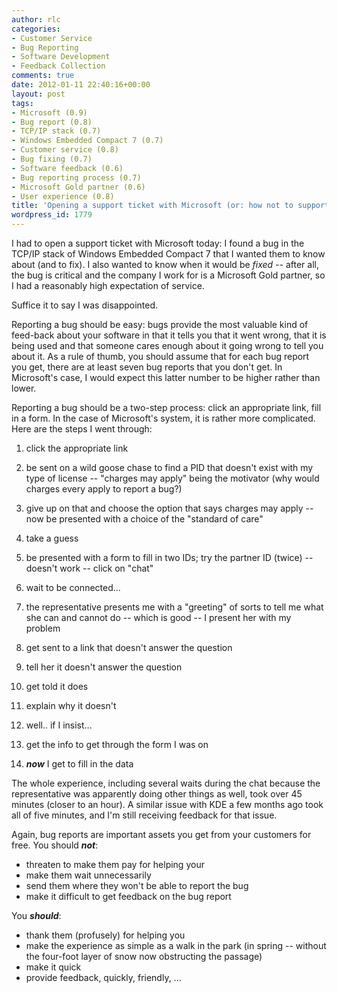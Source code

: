 ```yaml
---
author: rlc
categories:
- Customer Service
- Bug Reporting
- Software Development
- Feedback Collection
comments: true
date: 2012-01-11 22:40:16+00:00
layout: post
tags:
- Microsoft (0.9)
- Bug report (0.8)
- TCP/IP stack (0.7)
- Windows Embedded Compact 7 (0.7)
- Customer service (0.8)
- Bug fixing (0.7)
- Software feedback (0.6)
- Bug reporting process (0.7)
- Microsoft Gold partner (0.6)
- User experience (0.8)
title: 'Opening a support ticket with Microsoft (or: how not to support your customers)'
wordpress_id: 1779
---
```


I had to open a support ticket with Microsoft today: I found a bug in the TCP/IP stack of Windows Embedded Compact 7 that I wanted them to know about (and to fix). I also wanted to know when it would be _fixed_ -- after all, the bug is critical and the company I work for is a Microsoft Gold partner, so I had a reasonably high expectation of service.

Suffice it to say I was disappointed.

<!--more-->

Reporting a bug should be easy: bugs provide the most valuable kind of feed-back about your software in that it tells you that it went wrong, that it is being used and that someone cares enough about it going wrong to tell you about it. As a rule of thumb, you should assume that for each bug report you get, there are at least seven bug reports that you don't get. In Microsoft's case, I would expect this latter number to be higher rather than lower.

Reporting a bug should be a two-step process: click an appropriate link, fill in a form. In the case of Microsoft's system, it is rather more complicated. Here are the steps I went through:

1. click the appropriate link

2. be sent on a wild goose chase to find a PID that doesn't exist with my type of license -- "charges may apply" being the motivator (why would charges every apply to report a bug?)

3. give up on that and choose the option that says charges may apply -- now be presented with a choice of the "standard of care"

4. take a guess

5. be presented with a form to fill in two IDs; try the partner ID (twice) -- doesn't work -- click on "chat"

6. wait to be connected...

7. the representative presents me with a "greeting" of sorts to tell me what she can and cannot do -- which is good -- I present her with my problem

8. get sent to a link that doesn't answer the question

9. tell her it doesn't answer the question

10. get told it does

11. explain why it doesn't

12. well.. if I insist...

13. get the info to get through the form I was on

14. **_now_** I get to fill in the data

The whole experience, including several waits during the chat because the representative was apparently doing other things as well, took over 45 minutes (closer to an hour). A similar issue with KDE a few months ago took all of five minutes, and I'm still receiving feedback for that issue.

Again, bug reports are important assets you get from your customers for free. You should **_not_**:

- threaten to make them pay for helping your
- make them wait unnecessarily
- send them where they won't be able to report the bug
- make it difficult to get feedback on the bug report

You **_should_**:

- thank them (profusely) for helping you
- make the experience as simple as a walk in the park (in spring -- without the four-foot layer of snow now obstructing the passage)
- make it quick
- provide feedback, quickly, friendly, ...